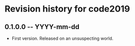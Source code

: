 # Revision history for code2019

## 0.1.0.0  -- YYYY-mm-dd

* First version. Released on an unsuspecting world.
